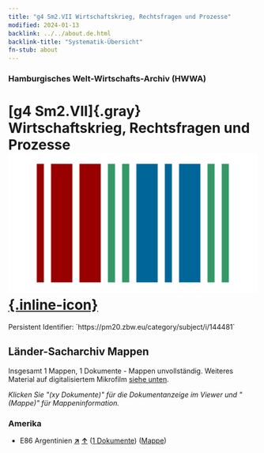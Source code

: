 ```yaml
---
title: "g4 Sm2.VII Wirtschaftskrieg, Rechtsfragen und Prozesse"
modified: 2024-01-13
backlink: ../../about.de.html
backlink-title: "Systematik-Übersicht"
fn-stub: about
---
```


### Hamburgisches Welt-Wirtschafts-Archiv (HWWA)

# [g4 Sm2.VII]{.gray}&#8201; Wirtschaftskrieg, Rechtsfragen und Prozesse &#160; [![Wikidata](/images/Wikidata-logo.svg "Wikidata"){.inline-icon}](http://www.wikidata.org/entity/Q104700000)

<div class="hint">Persistent Identifier: `https://pm20.zbw.eu/category/subject/i/144481`</div>







## Länder-Sacharchiv Mappen






Insgesamt 1 Mappen, 1 Dokumente - Mappen unvollständig. Weiteres Material auf digitalisiertem Mikrofilm [siehe unten](#filmsections).

_Klicken Sie "(xy Dokumente)" für die Dokumentanzeige im Viewer und "(Mappe)" für Mappeninformation._




### Amerika

- E86 Argentinien [**&nearr;**](../../../geo/i/141692/about.de.html "Argentinien (alle Mappen)") [**&uarr;**](../../../geo/about.de.html#E86 "Ländersystematik") (<a href="https://pm20.zbw.eu/iiifview/folder/sh/141692,144481" title="über: Argentinien : Wirtschaftskrieg, Rechtsfragen und Prozesse" target="_blank">1 Dokumente</a>) ([Mappe](../../../../folder/sh/1416xx/141692/1444xx/144481/about.de.html))



<a id="filmsections" />













